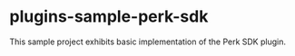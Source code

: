 # plugins-sample-perk-sdk
This sample project exhibits basic implementation of the Perk SDK plugin.
